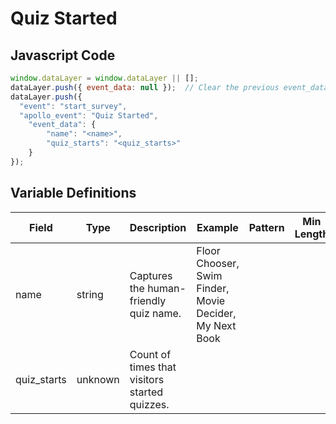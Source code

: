 # Quiz Started

### 

## Javascript Code
```js
window.dataLayer = window.dataLayer || [];
dataLayer.push({ event_data: null });  // Clear the previous event_data object.
dataLayer.push({
  "event": "start_survey",
  "apollo_event": "Quiz Started",
    "event_data": {
        "name": "<name>",
        "quiz_starts": "<quiz_starts>"
    }
});
```

## Variable Definitions

|Field|Type|Description|Example|Pattern|Min Length|Max Length|Minimum|Maximum|Multiple Of|
| --- | --- | --- | --- | --- | --- | --- | --- | --- | --- |
|name|string|Captures the human-friendly quiz name.|Floor Chooser, Swim Finder, Movie Decider, My Next Book|||||||
|quiz_starts|unknown|Count of times that visitors started quizzes.||||||||




